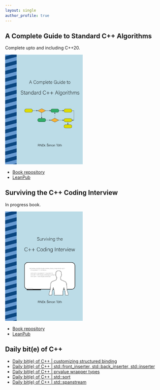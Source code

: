 ```yaml
---
layout: single
author_profile: true
---
```


## A Complete Guide to Standard C++ Algorithms

Complete upto and including C++20.

[<img src="assets/images/book_algorithms_cover.png" width="50%">](https://leanpub.com/cpp-algorithms-guide)

- [Book repository](https://github.com/HappyCerberus/book-cpp-algorithms)
- [LeanPub](https://leanpub.com/cpp-algorithms-guide)

## Surviving the C++ Coding Interview

In progress book.

[<img src="assets/images/book_coding_interview_cover.png" width="50%">](https://leanpub.com/cpp-coding-interview)

- [Book repository](https://leanpub.com/cpp-coding-interview)
- [LeanPub](https://leanpub.com/cpp-coding-interview)

## Daily bit(e) of C++

<ul>
<!-- SUBSTACK:START --><li><a href="https://medium.com/@simontoth/daily-bit-e-of-c-customizing-structured-binding-37a30081a32b?source=rss-1e1de1006a93------2">Daily bit&lpar;e&rpar; of C++ | customizing structured binding</a></li><li><a href="https://medium.com/@simontoth/daily-bit-e-of-c-std-front-inserter-std-back-inserter-std-inserter-e5a2f070fa4e?source=rss-1e1de1006a93------2">Daily bit&lpar;e&rpar; of C++ | std::front_inserter, std::back_inserter, std::inserter</a></li><li><a href="https://medium.com/@simontoth/daily-bit-e-of-c-prvalue-wrapper-types-114bfe4a7f1c?source=rss-1e1de1006a93------2">Daily bit&lpar;e&rpar; of C++ | prvalue wrapper types</a></li><li><a href="https://medium.com/@simontoth/daily-bit-e-of-c-std-sort-e2a5ec3db0e6?source=rss-1e1de1006a93------2">Daily bit&lpar;e&rpar; of C++ | std::sort</a></li><li><a href="https://medium.com/@simontoth/daily-bit-e-of-c-std-spanstream-efa4db196d1a?source=rss-1e1de1006a93------2">Daily bit&lpar;e&rpar; of C++ | std::spanstream</a></li><!-- SUBSTACK:END -->
</ul>